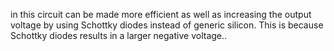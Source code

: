 in this circuit can be made more efficient as well as increasing the output voltage by using Schottky diodes instead of generic silicon. This is because Schottky diodes  results in a larger negative voltage..

